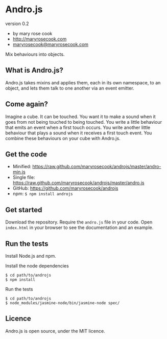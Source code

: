 # Andro.js
version 0.2

* by mary rose cook
* http://maryrosecook.com
* maryrosecook@maryrosecook.com

Mix behaviours into objects.

## What is Andro.js?

Andro.js takes mixins and applies them, each in its own namespace, to an object, and lets them talk to one another via an event emitter.

## Come again?

Imagine a cube.  It can be touched.  You want it to make a sound when it goes from not being touched to being touched.  You write a little behaviour that emits an event when a first touch occurs.  You write another little behaviour that plays a sound when it receives a first touch event.  You combine these behaviours on your cube with Andro.js.

## Get the code

* Minified: https://raw.github.com/maryrosecook/androjs/master/andro-min.js
* Single file: https://raw.github.com/maryrosecook/androjs/master/andro.js
* GitHub: https://github.com/maryrosecook/androjs
* npm: `$ npm install androjs`

## Get started

Download the repository.  Require the `andro.js` file in your code.  Open `index.html` in your browser to see the documentation and an example.

## Run the tests

Install Node.js and npm.

Install the node dependencies

    $ cd path/to/androjs
    $ npm install

Run the tests

    $ cd path/to/androjs
    $ node_modules/jasmine-node/bin/jasmine-node spec/

## Licence

Andro.js is open source, under the MIT licence.
